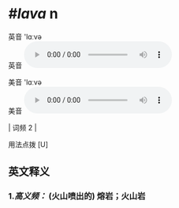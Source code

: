 # ***\#lava*** n
英音 'lɑːvə  
英音
<audio src="./media/lava-B.aac" controls="controls"></audio>

美音 'lɑːvə  
美音
<audio src="./media/lava.aac" controls="controls"></audio>



| 词频 2 |  

用法点拨  [U]

英文释义
---
### 1.*高义频：* **(火山喷出的) 熔岩；火山岩**  



